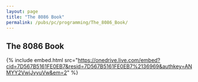 ```yaml
---
layout: page
title: "The 8086 Book"
permalink: /pubs/pc/programming/The_8086_Book/
---
```


The 8086 Book
-------------

{% include embed.html src="https://onedrive.live.com/embed?cid=7D567B5161FE0EB7&resid=7D567B5161FE0EB7%2136969&authkey=ANMYY2VwjJvyuVw&em=2" %}

